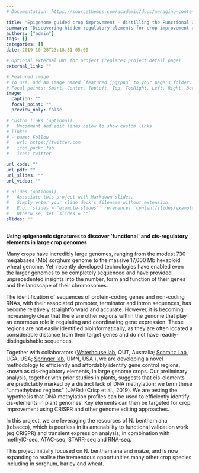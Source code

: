 ```yaml
---
# Documentation: https://sourcethemes.com/academic/docs/managing-content/

title: "Epigenome guided crop improvement - distilling the Functional Genome"
summary: "Discovering hidden regulatory elements for crop improvement using epigenomics"
authors: ["admin"]
tags: []
categories: []
date: 2019-10-28T23:18:31-05:00

# Optional external URL for project (replaces project detail page).
external_link: ""

# Featured image
# To use, add an image named `featured.jpg/png` to your page's folder.
# Focal points: Smart, Center, TopLeft, Top, TopRight, Left, Right, BottomLeft, Bottom, BottomRight.
image:
  caption: ""
  focal_point: ""
  preview_only: false

# Custom links (optional).
#   Uncomment and edit lines below to show custom links.
# links:
# - name: Follow
#   url: https://twitter.com
#   icon_pack: fab
#   icon: twitter

url_code: ""
url_pdf: ""
url_slides: ""
url_video: ""

# Slides (optional).
#   Associate this project with Markdown slides.
#   Simply enter your slide deck's filename without extension.
#   E.g. `slides = "example-slides"` references `content/slides/example-slides.md`.
#   Otherwise, set `slides = ""`.
slides: ""
---
```


**Using epigenomic signatures to discover 'functional' and cis-regulatory elements in large crop genomes**

Many crops have incredibly large genomes, ranging from the modest 730 megabases (Mb) sorghum genome to the massive 17,000 Mb hexaploid wheat genome. Yet, recently developed technologies have enabled even the larger genomes to be completely sequenced and have provided unprecedented insights into the number, form and function of their genes and the landscape of their chromosomes.

The identification of sequences of protein-coding genes and non-coding RNAs, with their associated promoter, terminator and intron sequences, has become relatively straightforward and accurate. However, it is becoming increasingly clear that there are other regions within the genome that play an enormous role in regulating and coordinating gene expression. These regions are not easily identified bioinformatically, as they are often located a considerable distance from their target genes and do not have readily-distinguishable sequences.

Together with collaborators ([Waterhouse lab](http://www.waterhouse-lab.com/main/index_lab.html), QUT, Australia; [Schmitz Lab](http://schmitzlab.genetics.uga.edu/), UGA, USA; [Springer lab](https://maizeumn.github.io/), UMN, USA ), we are developing a novel methodology to efficiently and affordably identify gene control regions, known as ​cis​-regulatory elements, in large genome crops. Our preliminary analysis, together with prior studies in plants, suggests that ​cis-​elements are predictably marked by a distinct lack of DNA methylation; we term these “unmethylated regions” (UMRs) ​(Crisp et al., 2019)​. We are testing the hypothesis that DNA methylation profiles can be used to efficiently identify ​cis​-elements in plant genomes. Key elements can then be targeted for crop improvement using CRISPR and other genome editing approaches.

In this project, we are leveraging the resources of ​N. benthamiana (tobacco), which is peerless in its amenability to functional validation work (eg CRISPR) and transient expression analysis; in combination with methylC-seq, ATAC-seq, STARR-seq and RNA-seq.

This project initially focused on ​N. benthamiana and maize, and is now expanding to realise the tremendous opportunities many other crop species including in sorghum, barley and wheat.
